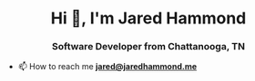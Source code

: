 <h1 align="center">Hi 👋, I'm Jared Hammond</h1>
<h3 align="center">Software Developer from Chattanooga, TN</h3>

- 📫 How to reach me **jared@jaredhammond.me**
